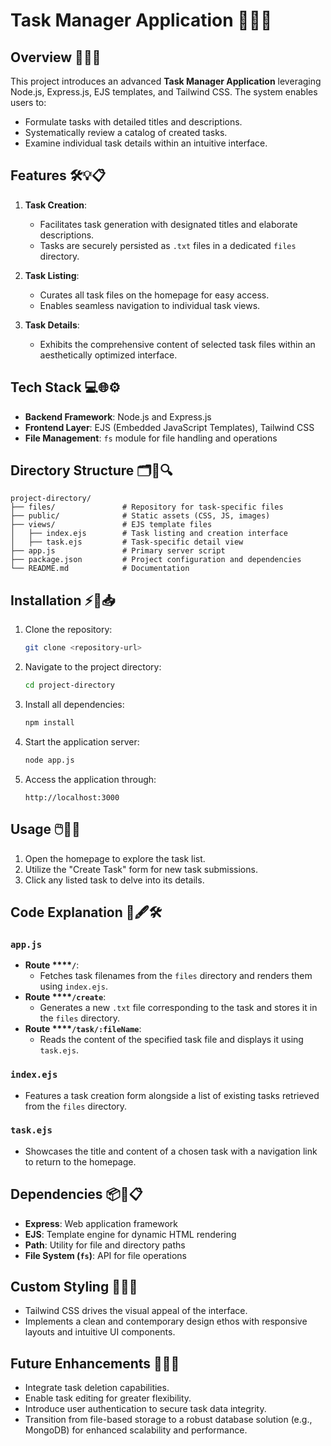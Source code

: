 # Task Manager Application 🎯✨📂

## Overview 🎨✨🚀

This project introduces an advanced **Task Manager Application** leveraging Node.js, Express.js, EJS templates, and Tailwind CSS. The system enables users to:

- Formulate tasks with detailed titles and descriptions.
- Systematically review a catalog of created tasks.
- Examine individual task details within an intuitive interface.

## Features 🛠️💡📋

1. **Task Creation**:

   - Facilitates task generation with designated titles and elaborate descriptions.
   - Tasks are securely persisted as `.txt` files in a dedicated `files` directory.

2. **Task Listing**:

   - Curates all task files on the homepage for easy access.
   - Enables seamless navigation to individual task views.

3. **Task Details**:

   - Exhibits the comprehensive content of selected task files within an aesthetically optimized interface.

## Tech Stack 💻🌐⚙️

- **Backend Framework**: Node.js and Express.js
- **Frontend Layer**: EJS (Embedded JavaScript Templates), Tailwind CSS
- **File Management**: `fs` module for file handling and operations

## Directory Structure 🗂️📁🔍

```
project-directory/
├── files/               # Repository for task-specific files
├── public/              # Static assets (CSS, JS, images)
├── views/               # EJS template files
│   ├── index.ejs        # Task listing and creation interface
│   ├── task.ejs         # Task-specific detail view
├── app.js               # Primary server script
├── package.json         # Project configuration and dependencies
└── README.md            # Documentation
```

## Installation ⚡🔧📥

1. Clone the repository:

   ```bash
   git clone <repository-url>
   ```

2. Navigate to the project directory:

   ```bash
   cd project-directory
   ```

3. Install all dependencies:

   ```bash
   npm install
   ```

4. Start the application server:

   ```bash
   node app.js
   ```

5. Access the application through:

   ```
   http://localhost:3000
   ```

## Usage 🖱️📄🎯

1. Open the homepage to explore the task list.
2. Utilize the "Create Task" form for new task submissions.
3. Click any listed task to delve into its details.

## Code Explanation 📜🖋️🛠️

### `app.js`

- **Route ****`/`**:
  - Fetches task filenames from the `files` directory and renders them using `index.ejs`.
- **Route ****`/create`**:
  - Generates a new `.txt` file corresponding to the task and stores it in the `files` directory.
- **Route ****`/task/:fileName`**:
  - Reads the content of the specified task file and displays it using `task.ejs`.

### `index.ejs`

- Features a task creation form alongside a list of existing tasks retrieved from the `files` directory.

### `task.ejs`

- Showcases the title and content of a chosen task with a navigation link to return to the homepage.

## Dependencies 📦🔗📋

- **Express**: Web application framework
- **EJS**: Template engine for dynamic HTML rendering
- **Path**: Utility for file and directory paths
- **File System (****`fs`****)**: API for file operations

## Custom Styling 🎨👗✨

- Tailwind CSS drives the visual appeal of the interface.
- Implements a clean and contemporary design ethos with responsive layouts and intuitive UI components.

## Future Enhancements 🚀🌟🔮

- Integrate task deletion capabilities.
- Enable task editing for greater flexibility.
- Introduce user authentication to secure task data integrity.
- Transition from file-based storage to a robust database solution (e.g., MongoDB) for enhanced scalability and performance.

##

